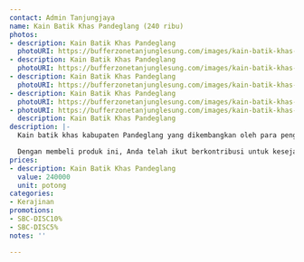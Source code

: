 ```yaml
---
contact: Admin Tanjungjaya
name: Kain Batik Khas Pandeglang (240 ribu)
photos:
- description: Kain Batik Khas Pandeglang
  photoURI: https://bufferzonetanjunglesung.com/images/kain-batik-khas-pandeglang-240-ribu-1.jpg
- description: Kain Batik Khas Pandeglang
  photoURI: https://bufferzonetanjunglesung.com/images/kain-batik-khas-pandeglang-240-ribu-2.jpg
- description: Kain Batik Khas Pandeglang
  photoURI: https://bufferzonetanjunglesung.com/images/kain-batik-khas-pandeglang-240-ribu-3.jpg
- description: Kain Batik Khas Pandeglang
  photoURI: https://bufferzonetanjunglesung.com/images/kain-batik-khas-pandeglang-240-ribu-4.jpg
- photoURI: https://bufferzonetanjunglesung.com/images/kain-batik-khas-pandeglang-240-ribu-5.jpg
  description: Kain Batik Khas Pandeglang
description: |-
  Kain batik khas kabupaten Pandeglang yang dikembangkan oleh para pengrajin batik asli desa Tanjungjaya. Batik ini memiliki motif khas berupa badak bercula satu dan lesung (alat penumbuk padi tradisional). Dibuat dengan bahan kain katun dan ada juga dari bahan kain sutra, kain batik ini menjadi sangat nyaman untuk digunakan. Dengan beragam motif yang unik dan menarik, keindahan batik ini sudah diakui oleh banyak orang.

  Dengan membeli produk ini, Anda telah ikut berkontribusi untuk kesejahteraan kelompok masyarakat di desa kami.
prices:
- description: Kain Batik Khas Pandeglang
  value: 240000
  unit: potong
categories:
- Kerajinan
promotions:
- SBC-DISC10%
- SBC-DISC5%
notes: ''

---
```

